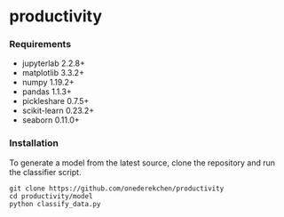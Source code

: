 # productivity

### Requirements

- jupyterlab 2.2.8+
- matplotlib 3.3.2+
- numpy 1.19.2+
- pandas 1.1.3+
- pickleshare 0.7.5+
- scikit-learn 0.23.2+
- seaborn 0.11.0+

### Installation

To generate a model from the latest source, clone the repository and run the classifier script.
```
git clone https://github.com/onederekchen/productivity
cd productivity/model
python classify_data.py
```
